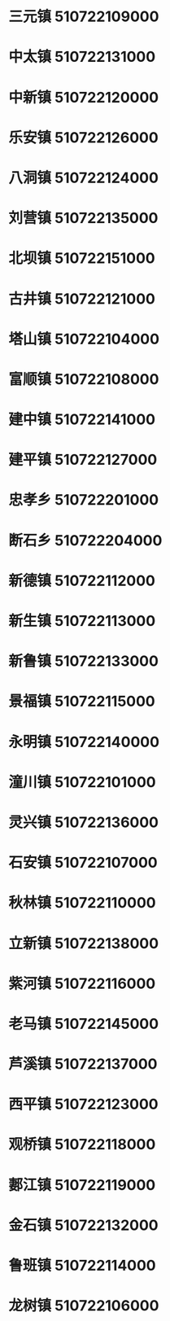 # 三元镇 510722109000
# 中太镇 510722131000
# 中新镇 510722120000
# 乐安镇 510722126000
# 八洞镇 510722124000
# 刘营镇 510722135000
# 北坝镇 510722151000
# 古井镇 510722121000
# 塔山镇 510722104000
# 富顺镇 510722108000
# 建中镇 510722141000
# 建平镇 510722127000
# 忠孝乡 510722201000
# 断石乡 510722204000
# 新德镇 510722112000
# 新生镇 510722113000
# 新鲁镇 510722133000
# 景福镇 510722115000
# 永明镇 510722140000
# 潼川镇 510722101000
# 灵兴镇 510722136000
# 石安镇 510722107000
# 秋林镇 510722110000
# 立新镇 510722138000
# 紫河镇 510722116000
# 老马镇 510722145000
# 芦溪镇 510722137000
# 西平镇 510722123000
# 观桥镇 510722118000
# 郪江镇 510722119000
# 金石镇 510722132000
# 鲁班镇 510722114000
# 龙树镇 510722106000
